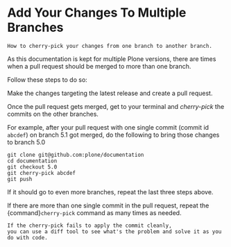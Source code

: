 # Add Your Changes To Multiple Branches

```{topic} Description
How to cherry-pick your changes from one branch to another branch.
```

As this documentation is kept for multiple Plone versions,
there are times when a pull request should be merged to more than one branch.

Follow these steps to do so:

Make the changes targeting the latest release and create a pull request.

Once the pull request gets merged,
get to your terminal and *cherry-pick* the commits on the other branches.

For example,
after your pull request with one single commit (commit id `abcdef`) on branch 5.1 got merged,
do the following to bring those changes to branch 5.0

```shell
git clone git@github.com:plone/documentation
cd documentation
git checkout 5.0
git cherry-pick abcdef
git push
```

If it should go to even more branches, repeat the last three steps above.

If there are more than one single commit in the pull request,
repeat the {command}`cherry-pick` command as many times as needed.

```{note}
If the cherry-pick fails to apply the commit cleanly,
you can use a diff tool to see what's the problem and solve it as you do with code.
```
